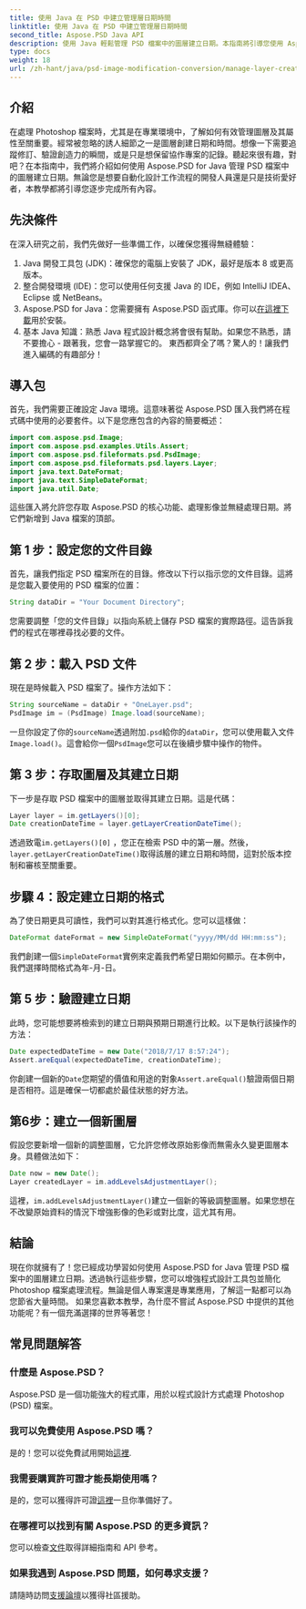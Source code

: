 ```yaml
---
title: 使用 Java 在 PSD 中建立管理層日期時間
linktitle: 使用 Java 在 PSD 中建立管理層日期時間
second_title: Aspose.PSD Java API
description: 使用 Java 輕鬆管理 PSD 檔案中的圖層建立日期。本指南將引導您使用 Aspose.PSD 進行無縫影像處理和圖層管理。
type: docs
weight: 18
url: /zh-hant/java/psd-image-modification-conversion/manage-layer-creation-datetime-psd/
---
```

## 介紹
在處理 Photoshop 檔案時，尤其是在專業環境中，了解如何有效管理圖層及其屬性至關重要。經常被忽略的誘人細節之一是圖層創建日期和時間。想像一下需要追蹤修訂、驗證創造力的瞬間，或是只是想保留協作專案的記錄。聽起來很有趣，對吧？在本指南中，我們將介紹如何使用 Aspose.PSD for Java 管理 PSD 檔案中的圖層建立日期。無論您是想要自動化設計工作流程的開發人員還是只是技術愛好者，本教學都將引導您逐步完成所有內容。
## 先決條件
在深入研究之前，我們先做好一些準備工作，以確保您獲得無縫體驗：
1. Java 開發工具包 (JDK)：確保您的電腦上安裝了 JDK，最好是版本 8 或更高版本。
2. 整合開發環境 (IDE)：您可以使用任何支援 Java 的 IDE，例如 IntelliJ IDEA、Eclipse 或 NetBeans。
3.  Aspose.PSD for Java：您需要擁有 Aspose.PSD 函式庫。你可以[在這裡下載](https://releases.aspose.com/psd/java/)用於安裝。
4. 基本 Java 知識：熟悉 Java 程式設計概念將會很有幫助。如果您不熟悉，請不要擔心 - 跟著我，您會一路掌握它的。
東西都齊全了嗎？驚人的！讓我們進入編碼的有趣部分！
## 導入包
首先，我們需要正確設定 Java 環境。這意味著從 Aspose.PSD 匯入我們將在程式碼中使用的必要套件。以下是您應包含的內容的簡要概述：
```java
import com.aspose.psd.Image;
import com.aspose.psd.examples.Utils.Assert;
import com.aspose.psd.fileformats.psd.PsdImage;
import com.aspose.psd.fileformats.psd.layers.Layer;
import java.text.DateFormat;
import java.text.SimpleDateFormat;
import java.util.Date;
```
這些匯入將允許您存取 Aspose.PSD 的核心功能、處理影像並無縫處理日期。將它們新增到 Java 檔案的頂部。
## 第 1 步：設定您的文件目錄
首先，讓我們指定 PSD 檔案所在的目錄。修改以下行以指示您的文件目錄。這將是您載入要使用的 PSD 檔案的位置：
```java
String dataDir = "Your Document Directory";
```

您需要調整「您的文件目錄」以指向系統上儲存 PSD 檔案的實際路徑。這告訴我們的程式在哪裡尋找必要的文件。
## 第 2 步：載入 PSD 文件
現在是時候載入 PSD 檔案了。操作方法如下：
```java
String sourceName = dataDir + "OneLayer.psd";
PsdImage im = (PsdImage) Image.load(sourceName);
```

一旦你設定了你的`sourceName`透過附加`.psd`給你的`dataDir`，您可以使用載入文件`Image.load()`。這會給你一個`PsdImage`您可以在後續步驟中操作的物件。
## 第 3 步：存取圖層及其建立日期
下一步是存取 PSD 檔案中的圖層並取得其建立日期。這是代碼：
```java
Layer layer = im.getLayers()[0];
Date creationDateTime = layer.getLayerCreationDateTime();
```

透過致電`im.getLayers()[0]` ，您正在檢索 PSD 中的第一層。然後，`layer.getLayerCreationDateTime()`取得該層的建立日期和時間，這對於版本控制和審核至關重要。
## 步驟 4：設定建立日期的格式
為了使日期更具可讀性，我們可以對其進行格式化。您可以這樣做：
```java
DateFormat dateFormat = new SimpleDateFormat("yyyy/MM/dd HH:mm:ss");
```

我們創建一個`SimpleDateFormat`實例來定義我們希望日期如何顯示。在本例中，我們選擇時間格式為年-月-日。
## 第 5 步：驗證建立日期
此時，您可能想要將檢索到的建立日期與預期日期進行比較。以下是執行該操作的方法：
```java
Date expectedDateTime = new Date("2018/7/17 8:57:24");
Assert.areEqual(expectedDateTime, creationDateTime);
```

你創建一個新的`Date`您期望的價值和用途的對象`Assert.areEqual()`驗證兩個日期是否相符。這是確保一切都處於最佳狀態的好方法。
## 第6步：建立一個新圖層
假設您要新增一個新的調整圖層，它允許您修改原始影像而無需永久變更圖層本身。具體做法如下：
```java
Date now = new Date();
Layer createdLayer = im.addLevelsAdjustmentLayer();
```

這裡，`im.addLevelsAdjustmentLayer()`建立一個新的等級調整圖層。如果您想在不改變原始資料的情況下增強影像的色彩或對比度，這尤其有用。
## 結論
現在你就擁有了！您已經成功學習如何使用 Aspose.PSD for Java 管理 PSD 檔案中的圖層建立日期。透過執行這些步驟，您可以增強程式設計工具包並簡化 Photoshop 檔案處理流程。無論是個人專案還是專業應用，了解這一點都可以為您節省大量時間。
如果您喜歡本教學，為什麼不嘗試 Aspose.PSD 中提供的其他功能呢？有一個充滿選擇的世界等著您！
## 常見問題解答
### 什麼是 Aspose.PSD？  
Aspose.PSD 是一個功能強大的程式庫，用於以程式設計方式處理 Photoshop (PSD) 檔案。
### 我可以免費使用 Aspose.PSD 嗎？  
是的！您可以從免費試用開始[這裡](https://releases.aspose.com/).
### 我需要購買許可證才能長期使用嗎？  
是的，您可以獲得許可證[這裡](https://purchase.aspose.com/buy)一旦你準備好了。
### 在哪裡可以找到有關 Aspose.PSD 的更多資訊？  
您可以檢查[文件](https://reference.aspose.com/psd/java/)取得詳細指南和 API 參考。
### 如果我遇到 Aspose.PSD 問題，如何尋求支援？  
請隨時訪問[支援論壇](https://forum.aspose.com/c/psd/34)以獲得社區援助。